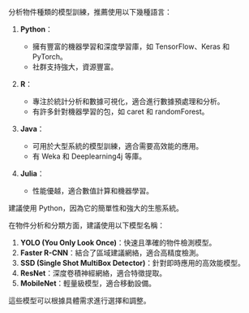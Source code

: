 分析物件種類的模型訓練，推薦使用以下幾種語言：

1. **Python**：
   - 擁有豐富的機器學習和深度學習庫，如 TensorFlow、Keras 和 PyTorch。
   - 社群支持強大，資源豐富。

2. **R**：
   - 專注於統計分析和數據可視化，適合進行數據預處理和分析。
   - 有許多針對機器學習的包，如 caret 和 randomForest。

3. **Java**：
   - 可用於大型系統的模型訓練，適合需要高效能的應用。
   - 有 Weka 和 Deeplearning4j 等庫。

4. **Julia**：
   - 性能優越，適合數值計算和機器學習。

建議使用 Python，因為它的簡單性和強大的生態系統。

在物件分析和分類方面，建議使用以下模型名稱：

1. **YOLO (You Only Look Once)**：快速且準確的物件檢測模型。
2. **Faster R-CNN**：結合了區域建議網絡，適合高精度檢測。
3. **SSD (Single Shot MultiBox Detector)**：針對即時應用的高效能模型。
4. **ResNet**：深度卷積神經網絡，適合特徵提取。
5. **MobileNet**：輕量級模型，適合移動設備。

這些模型可以根據具體需求進行選擇和調整。